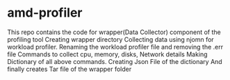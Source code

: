 # amd-profiler
This repo contains the code for wrapper(Data Collector) component of the profiling tool
Creating wrapper directory 
Collecting data using  njomn for workload profiler.
Renaming the workload profiler file and removing the .err file
Commands to collect cpu, memory, disks, Network details
Making Dictionary of all above commands.
Creating Json File of the dictionary
And finally creates Tar file of the wrapper folder
